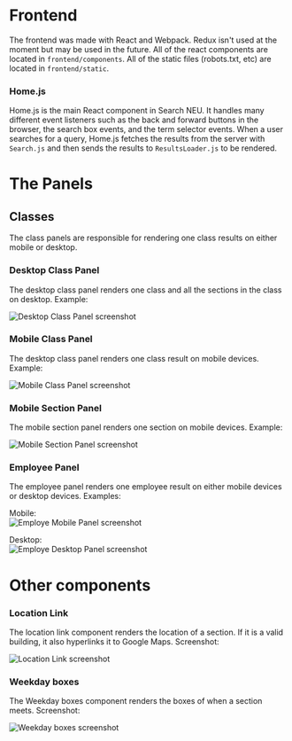 # Frontend

The frontend was made with React and Webpack. Redux isn't used at the moment but may be used in the future. All of the react components are located in `frontend/components`. All of the static files (robots.txt, etc) are located in `frontend/static`.

### Home.js

Home.js is the main React component in Search NEU. It handles many different event listeners such as the back and forward buttons in the browser, the search box events, and the term selector events. When a user searches for a query, Home.js fetches the results from the server with `Search.js` and then sends the results to `ResultsLoader.js` to be rendered. 

# The Panels

## Classes

The class panels are responsible for rendering one class results on either mobile or desktop. 

### Desktop Class Panel

The desktop class panel renders one class and all the sections in the class on desktop. Example:

![Desktop Class Panel screenshot](https://i.imgur.com/h93IlBP.png)


### Mobile Class Panel

The desktop class panel renders one class result on mobile devices. Example:

![Mobile Class Panel screenshot](https://i.imgur.com/lqIFmcm.png)

### Mobile Section Panel

The mobile section panel renders one section on mobile devices. Example:

![Mobile Section Panel screenshot](https://i.imgur.com/izVuPL3.png)

### Employee Panel

The employee panel renders one employee result on either mobile devices or desktop devices. Examples:

Mobile:  
![Employe Mobile Panel screenshot](https://i.imgur.com/JCgjW3a.png)

Desktop:  
![Employe Desktop Panel screenshot](https://i.imgur.com/Eyk3AYd.png)

# Other components

### Location Link

The location link component renders the location of a section. If it is a valid building, it also hyperlinks it to Google Maps. Screenshot:

![Location Link screenshot](https://i.imgur.com/tQ849bd.png)


### Weekday boxes

The Weekday boxes component renders the boxes of when a section meets. Screenshot:

![Weekday boxes screenshot](https://i.imgur.com/SIEeiCP.png)







